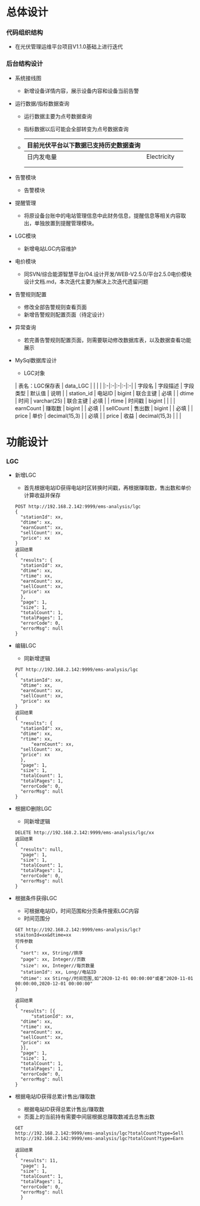 # 总体设计
### 代码组织结构
- 在光伏管理运维平台项目V1.1.0基础上进行迭代
### 后台结构设计
- 系统接线图

  - 新增设备详情内容，展示设备内容和设备当前告警
- 运行数据/指标数据查询

  - 运行数据主要为点号数据查询

  - 指标数据以后可能会全部转变为点号数据查询

  - | 目前光伏平台以下数据已支持历史数据查询 |             |      |
    | -------------------------------------- | ----------- | ---- |
    | 日内发电量                             | Electricity |      |
    |                                        |             |      |
    |                                        |             |      |
- 告警模块

  - 告警模块
- 提醒管理

  - 将原设备台账中的电站管理信息中此财务信息，提醒信息等相关内容取出，单独放置到提醒管理模块。

- LGC模块

  - 新增电站LGC内容维护

- 电价模块

  - 同SVN/综合能源智慧平台/04.设计开发/WEB-V2.5.0/平台2.5.0电价模块设计文档.md，本次迭代主要为解决上次迭代遗留问题

- 告警规则配置

  - 修改全部告警规则查看页面
  - 新增告警规则配置页面（待定设计）

- 异常查询

  - 若完善告警规则配置页面，则需要联动修改数据库表，以及数据查看功能展示
  
- MySql数据库设计
  
  - LGC对象
    
  | 表名：LGC保存表 | data_LGC      | | | |
|:-|:-|:-|:-|:-|
| 字段名 | 字段描述 | 字段类型 | 默认值 | 说明 |
| station_id | 电站ID | bigint | 联合主键 | 必填 |
| dtime | 时间 | varchar(25) | 联合主键 | 必填 |
| rtime | 时间戳 | bigint |  |  |
| earnCount | 赚取数 | bigint |  | 必填 |
| sellCount | 售出数 | bigint |  | 必填 |
| price | 单价 | decimal(15,3) |  | 必填 |
| price | 收益 | decimal(15,3) |  |  |

  

# 功能设计
### LGC
- 新增LGC

  - 首先根据电站ID获得电站时区转换时间戳，再根据赚取数，售出数和单价计算收益并保存
  
  ```
  POST http://192.168.2.142:9999/ems-analysis/lgc
  {
  	"stationId": xx,
  	"dtime": xx,
  	"earnCount": xx,
  	"sellCount": xx,
  	"price": xx
  }
  返回结果
  {
    "results": {
  	"stationId": xx,
  	"dtime": xx,
  	"rtime": xx,
  	"earnCount": xx,
  	"sellCount": xx,
  	"price": xx
    },
    "page": 1,
    "size": 1,
    "totalCount": 1,
    "totalPages": 1,
    "errorCode": 0,
    "errorMsg": null
  }
  ```
  
- 编辑LGC
  
  - 同新增逻辑
  
  ```
  PUT http://192.168.2.142:9999/ems-analysis/lgc
  {
  	"stationId": xx,
  	"dtime": xx,
  	"earnCount": xx,
  	"sellCount": xx,
  	"price": xx
  }
  返回结果
  {
    "results": {
  	"stationId": xx,
  	"dtime": xx,
  	"rtime": xx,
		"earnCount": xx,
  	"sellCount": xx,
  	"price": xx
    },
    "page": 1,
    "size": 1,
    "totalCount": 1,
    "totalPages": 1,
    "errorCode": 0,
    "errorMsg": null
  }
  ```
- 根据ID删除LGC
  
  - 同新增逻辑
  
  ```
  DELETE http://192.168.2.142:9999/ems-analysis/lgc/xx
  返回结果
  {
    "results": null,
    "page": 1,
    "size": 1,
    "totalCount": 1,
    "totalPages": 1,
    "errorCode": 0,
    "errorMsg": null
  }
  
  ```
- 根据条件获得LGC
  
  - 可根据电站ID，时间范围和分页条件搜索LGC内容
  - 时间范围分
  
  ```
  GET http://192.168.2.142:9999/ems-analysis/lgc?staitonId=xx&dtime=xx
  可传参数
  {
  	"sort": xx, String//排序
  	"page": xx, Integer//页数
  	"size": xx, Integer//每页数量
  	"stationId": xx, Long//电站ID
  	"dtime": xx Stirng//时间范围,如"2020-12-01 00:00:00"或者"2020-11-01 00:00:00,2020-12-01 00:00:00"
  }
  
  返回结果
  {
    "results": [{
		"stationId": xx,
  	"dtime": xx,
  	"rtime": xx,
  	"earnCount": xx,
  	"sellCount": xx,
  	"price": xx
    }],
    "page": 1,
    "size": 1,
    "totalCount": 1,
    "totalPages": 1,
    "errorCode": 0,
    "errorMsg": null
  }
  ```
- 根据电站ID获得总累计售出/赚取数
  
  - 根据电站ID获得总累计售出/赚取数
  - 页面上的当前持有需要中间层根据总赚取数减去总售出数
  
  ```
  GET 
  http://192.168.2.142:9999/ems-analysis/lgc?totalCount?type=Sell
  http://192.168.2.142:9999/ems-analysis/lgc?totalCount?type=Earn
  
  返回结果
  {
    "results": 11,
    "page": 1,
    "size": 1,
    "totalCount": 1,
    "totalPages": 1,
    "errorCode": 0,
    "errorMsg": null
	}
  ```

